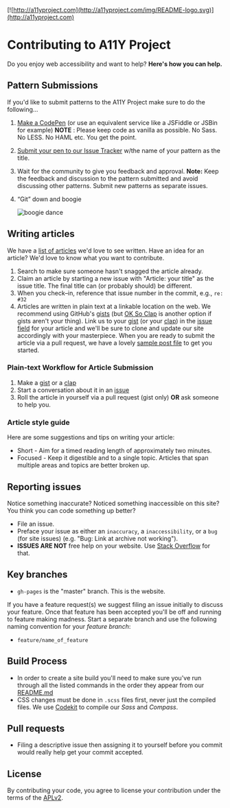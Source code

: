 [![http://a11yproject.com](http://a11yproject.com/img/README-logo.svg)](http://a11yproject.com)
# Contributing to A11Y Project
Do you enjoy web accessibility and want to help? **Here's how you can help.**

## Pattern Submissions
If you'd like to submit patterns to the A11Y Project make sure to do the following…

1. [Make a CodePen](http://codepen.io/pen) (or use an equivalent service like a JSFiddle or JSBin for example) **NOTE** : Please keep code as vanilla as possible. No Sass. No LESS. No HAML etc. You get the point.
2. [Submit your pen to our Issue Tracker](https://github.com/a11yproject/a11yproject.com/issues/new) w/the name of your pattern as the title.
3. Wait for the community to give you feedback and approval. **Note:** Keep the feedback and discussion to the pattern submitted and avoid discussing other patterns. Submit new patterns as separate issues.
4. “Git” down and boogie

    ![boogie dance](http://bukk.it/gitdown.gif)

## Writing articles
We have a [list of articles](https://github.com/a11yproject/a11yproject.com/issues/12) we'd love to see written. Have an idea for an article? We'd love to know what you want to contribute.

1. Search to make sure someone hasn't snagged the article already.
2. Claim an article by starting a new issue with "Article: your title" as the issue title. The final title can (or probably should) be different.
3. When you check&ndash;in, reference that issue number in the commit, e.g., `re: #32`
4. Articles are written in plain text at a linkable location on the web. We recommend using GitHub's [gists](https://gist.github.com) (but [OK So Clap](http://oksoclap.com/) is another option if gists aren't your thing). Link us to your [gist](https://gist.github.com) (or your [clap](http://oksoclap.com/)) in the [issue field](https://github.com/a11yproject/a11yproject.com/issues) for your article and we'll be sure to clone and update our site accordingly with your masterpiece. When you are ready to submit the article via a pull request, we have a lovely [sample post file](_posts/example-post.md) to get you started. 

### Plain-text Workflow for Article Submission
1. Make a [gist](https://gist.github.com) or a [clap](http://oksoclap.com/)
2. Start a conversation about it in an [issue](https://github.com/a11yproject/a11yproject.com/issues)
3. Roll the article in yourself via a pull request (gist only) **OR** ask someone to help you.

### Article style guide

Here are some suggestions and tips on writing your article:

- Short - Aim for a timed reading length of approximately two minutes.
- Focused - Keep it digestible and to a single topic. Articles that span multiple areas and topics are better broken up.

## Reporting issues
Notice something inaccurate? Noticed something inaccessible on this site? You think you can code something up better?

- File an issue.
- Preface your issue as either an `inaccuracy`, a `inaccessibility`, or a `bug` (for site issues) (e.g. "Bug: Link at archive not working"). 
- **ISSUES ARE NOT** free help on your website. Use [Stack Overflow](http://stackoverflow.com) for that.

## Key branches

- `gh-pages` is the "master" branch. This is the website.

If you have a feature request(s) we suggest filing an issue initially to discuss your feature. Once that feature has been accepted you'll be off and running to feature making madness. Start a separate branch and use the following naming convention for your *feature branch*:

- `feature/name_of_feature` 

## Build Process
- In order to create a site build you'll need to make sure you've run through all the listed commands in the order they appear from our [README.md](https://github.com/a11yproject/a11yproject.com#local-development)
- CSS changes must be done in ``.scss`` files first, never just the compiled files. We use [Codekit](http://incident57.com/codekit) to compile our *Sass* and *Compass*.


## Pull requests

- Filing a descriptive issue then assigning it to yourself before you commit would really help get your commit accepted.


## License

By contributing your code, you agree to license your contribution under the terms of the [APLv2](http://www.apache.org/licenses/LICENSE-2.0.html).

